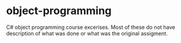 # object-programming
C# object programming course excerises.
Most of these do not have description of what was done or what was the original assigment.

